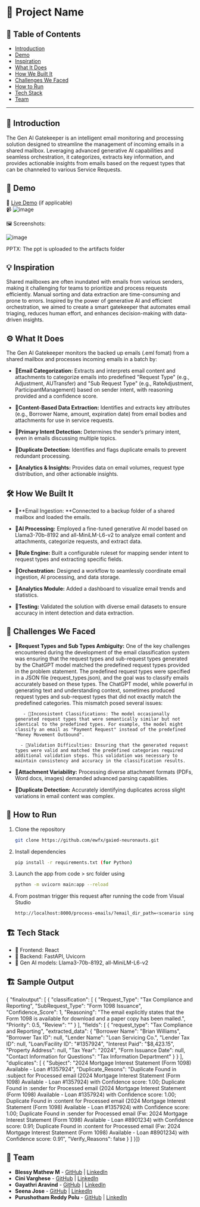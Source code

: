 # 🚀 Project Name

## 📌 Table of Contents
- [Introduction](#introduction)
- [Demo](#demo)
- [Inspiration](#inspiration)
- [What It Does](#what-it-does)
- [How We Built It](#how-we-built-it)
- [Challenges We Faced](#challenges-we-faced)
- [How to Run](#how-to-run)
- [Tech Stack](#tech-stack)
- [Team](#team)

---

## 🎯 Introduction
The Gen AI Gatekeeper is an intelligent email monitoring and processing solution designed to streamline the management of incoming emails in a shared mailbox. Leveraging advanced generative AI capabilities and seamless orchestration, it categorizes, extracts key information, and provides actionable insights from emails based on the request types that can be channeled to various Service Requests.

## 🎥 Demo
🔗 [Live Demo](#) (if applicable)  
📹 ![image](https://github.com/user-attachments/assets/c8662324-ccd8-4ecc-90cd-85021929206d)
 
🖼️ Screenshots:

![image](https://github.com/user-attachments/assets/339e786e-4636-45c4-a18f-ccfaaafe935d)

PPTX:
The ppt is uploaded to the artifacts folder

## 💡 Inspiration
Shared mailboxes are often inundated with emails from various senders, making it challenging for teams to prioritize and process requests efficiently. Manual sorting and data extraction are time-consuming and prone to errors. Inspired by the power of generative AI and efficient orchestration, we aimed to create a smart gatekeeper that automates email triaging, reduces human effort, and enhances decision-making with data-driven insights.

## ⚙️ What It Does
The Gen AI Gatekeeper monitors the backed up emails (.eml fomat) from a shared mailbox and processes incoming emails in a batch by:

- 🔹**Email Categorization:** Extracts and interprets email content and attachments to categorize emails into predefined "Request Type" (e.g., Adjustment, AUTransfer) and "Sub Request Type" (e.g., RateAdjustment, ParticipantManagement) based on sender intent, with reasoning provided and a confidence score.

- 🔹**Content-Based Data Extraction:** Identifies and extracts key attributes (e.g., Borrower Name, amount, expiration date) from email bodies and attachments for use in service requests.

- 🔹**Primary Intent Detection:** Determines the sender’s primary intent, even in emails discussing multiple topics.

- 🔹**Duplicate Detection:** Identifies and flags duplicate emails to prevent redundant processing.

- 🔹**Analytics & Insights:** Provides data on email volumes, request type distribution, and other actionable insights.

## 🛠️ How We Built It

- 🔹**Email Ingestion: **Connected to a backup folder of a shared mailbox and loaded the emails.

- 🔹**AI Processing:** Employed a fine-tuned generative AI model based on Llama3-70b-8192 and all-MiniLM-L6-v2 to analyze email content and attachments, categorize requests, and extract data.

- 🔹**Rule Engine:** Built a configurable ruleset for mapping sender intent to request types and extracting specific fields.

- 🔹**Orchestration:** Designed a workflow to seamlessly coordinate email ingestion, AI processing, and data storage.

- 🔹**Analytics Module:** Added a dashboard to visualize email trends and statistics.

- 🔹**Testing:** Validated the solution with diverse email datasets to ensure accuracy in intent detection and data extraction.

## 🚧 Challenges We Faced

- 🔹**Request Types and Sub Types Ambiguity:** One of the key challenges encountered during the development of the email classification system was ensuring that the request types and sub-request types generated by the ChatGPT model matched the predefined request types provided in the problem statement. The predefined request types were specified in a JSON file (request_types.json), and the goal was to classify emails accurately based on these types. The ChatGPT model, while powerful in generating text and understanding context, sometimes produced request types and sub-request types that did not exactly match the predefined categories. This mismatch posed several issues:

         - 🔹Inconsistent Classifications: The model occasionally generated request types that were semantically similar but not identical to the predefined types. For example, the model might classify an email as "Payment Request" instead of the predefined "Money Movement Outbound".

        - 🔹Validation Difficulties: Ensuring that the generated request types were valid and matched the predefined categories required additional validation steps. This validation was necessary to maintain consistency and accuracy in the classification results.

- 🔹**Attachment Variability:** Processing diverse attachment formats (PDFs, Word docs, images) demanded advanced parsing capabilities. 

- 🔹**Duplicate Detection:** Accurately identifying duplicates across slight variations in email content was complex. 

## 🏃 How to Run
1. Clone the repository  
   ```sh
   git clone https://github.com/ewfx/gaied-neuronauts.git
   ```
2. Install dependencies  
   ```sh
   pip install -r requirements.txt (for Python)
   ```
3. Launch the app from code > src folder using 
   ```sh
   python -m uvicorn main:app --reload
   ```
4. From postman trigger this request after running the code from Visual Studio
   ```sh
   http://localhost:8000/process-emails/?email_dir_path=<scenario single request>
   ```   
## 🏗️ Tech Stack
- 🔹 Frontend: React
- 🔹 Backend: FastAPI, Uvicorn
- 🔹 Gen AI models: Llama3-70b-8192, all-MiniLM-L6-v2

## 🏗️ Sample Output

{
    "finaloutput": [
        {
            "classification": [
                {
                    "Request_Type": "Tax Compliance and Reporting",
                    "SubRequest_Type": "Form 1098 Issuance",
                    "Confidence_Score": 1,
                    "Reasoning": "The email explicitly states that the Form 1098 is available for download and a paper copy has been mailed.",
                    "Priority": 0.5,
                    "Review": ""
                }
            ],
            "fields": [
                {
                    "request_type": "Tax Compliance and Reporting",
                    "extracted_data": {
                        "Borrower Name": "Brian Williams",
                        "Borrower Tax ID": null,
                        "Lender Name": "Loan Servicing Co.",
                        "Lender Tax ID": null,
                        "Loan/Facility ID": "#1357924",
                        "Interest Paid": "$8,423.15",
                        "Property Address": null,
                        "Tax Year": "2024",
                        "Form Issuance Date": null,
                        "Contact Information for Questions": "Tax Information Department"
                    }
                }
            ],
            "duplicates": [
                {
                    "Subject": "2024 Mortgage Interest Statement (Form 1098) Available - Loan #1357924",
                    "Duplicate_Resons": "Duplicate Found in :subject for Processed email (2024 Mortgage Interest Statement (Form 1098) Available - Loan #1357924) with Confidence score: 1.00; Duplicate Found in :sender for Processed email (2024 Mortgage Interest Statement (Form 1098) Available - Loan #1357924) with Confidence score: 1.00; Duplicate Found in :content for Processed email (2024 Mortgage Interest Statement (Form 1098) Available - Loan #1357924) with Confidence score: 1.00; Duplicate Found in :sender for Processed email (Fw: 2024 Mortgage Interest Statement (Form 1098) Available - Loan #8901234) with Confidence score: 0.91; Duplicate Found in :content for Processed email (Fw: 2024 Mortgage Interest Statement (Form 1098) Available - Loan #8901234) with Confidence score: 0.91",
                    "Verify_Reasons": false
                }
            ]
        }]}

## 👥 Team
- **Blessy Mathew M** - [GitHub](#) | [LinkedIn](#)
- **Cini Varghese** - [GitHub](#) | [LinkedIn](#)
- **Gayathri Aravind** - [GitHub](#) | [LinkedIn](#)
- **Seena Jose** - [GitHub](#) | [LinkedIn](#)
- **Purushotham Reddy Polu** - [GitHub](#) | [LinkedIn](#)
